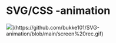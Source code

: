 # SVG/CSS -animation


![](https://github.com/[SVG-animation/screen-rec.gif](https://github.com/bukke101/SVG-animation/blob/main/screen%20rec.gif))](https://github.com/bukke101/SVG-animation/blob/main/screen%20rec.gif)
